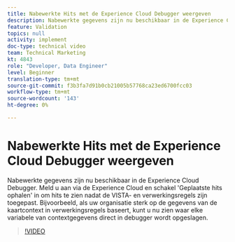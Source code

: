```yaml
---
title: Nabewerkte Hits met de Experience Cloud Debugger weergeven
description: Nabewerkte gegevens zijn nu beschikbaar in de Experience Cloud Debugger. Meld u aan via de Experience Cloud en schakel 'Geplaatste hits ophalen' in om hits te zien nadat de VISTA- en verwerkingsregels zijn toegepast. Bijvoorbeeld, als uw organisatie sterk op de gegevens van de kaartcontext in verwerkingsregels baseert, kunt u nu zien waar elke variabele van contextgegevens direct in debugger wordt opgeslagen.
feature: Validation
topics: null
activity: implement
doc-type: technical video
team: Technical Marketing
kt: 4843
role: "Developer, Data Engineer"
level: Beginner
translation-type: tm+mt
source-git-commit: f3b3fa7d91b0cb21005b57768ca23ed6700fcc03
workflow-type: tm+mt
source-wordcount: '143'
ht-degree: 0%

---
```



# Nabewerkte Hits met de Experience Cloud Debugger weergeven

Nabewerkte gegevens zijn nu beschikbaar in de Experience Cloud Debugger. Meld u aan via de Experience Cloud en schakel &#39;Geplaatste hits ophalen&#39; in om hits te zien nadat de VISTA- en verwerkingsregels zijn toegepast. Bijvoorbeeld, als uw organisatie sterk op de gegevens van de kaartcontext in verwerkingsregels baseert, kunt u nu zien waar elke variabele van contextgegevens direct in debugger wordt opgeslagen.

>[!VIDEO](https://video.tv.adobe.com/v/32961/?quality=12)
